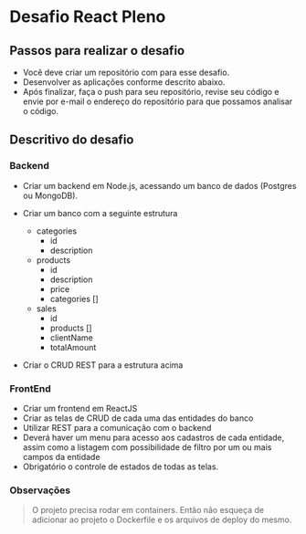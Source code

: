 # Desafio React Pleno

## Passos para realizar o desafio
- Você deve criar um repositório com para esse desafio. 
- Desenvolver as aplicações conforme descrito abaixo.
- Após finalizar, faça o push para seu repositório, revise seu código e envie por e-mail o endereço do repositório para que possamos analisar o código.

## Descritivo do desafio

### Backend

- Criar um backend em Node.js, acessando um banco de dados (Postgres ou MongoDB).

- Criar um banco com a seguinte estrutura
  - categories
    - id
    - description
  - products
    - id
    - description
    - price
    - categories []
  - sales
    - id
    - products []
    - clientName
    - totalAmount

- Criar o CRUD REST para a estrutura acima

### FrontEnd

- Criar um frontend em ReactJS
- Criar as telas de CRUD de cada uma das entidades do banco
- Utilizar REST para a comunicação com o backend
- Deverá haver um menu para acesso aos cadastros de cada entidade, assim como a listagem com possibilidade de filtro por um ou mais campos da entidade
- Obrigatório o controle de estados de todas as telas.


### Observações

> O projeto precisa rodar em containers. Então não esqueça de adicionar ao projeto o Dockerfile e os arquivos de deploy do mesmo.

